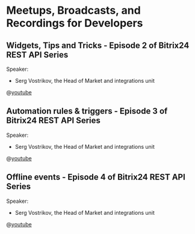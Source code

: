 # Meetups, Broadcasts, and Recordings for Developers

## Widgets, Tips and Tricks - Episode 2 of Bitrix24 REST API Series

Speaker:

- Serg Vostrikov, the Head of Market and integrations unit  

@[youtube](https://www.youtube.com/watch?v=AeuueGJ_5qg)

## Automation rules & triggers - Episode 3 of Bitrix24 REST API Series

Speaker:

- Serg Vostrikov, the Head of Market and integrations unit  

@[youtube](https://www.youtube.com/watch?v=vw2nVeXU4Pk&t=1s)

## Offline events - Episode 4 of Bitrix24 REST API Series

Speaker:

- Serg Vostrikov, the Head of Market and integrations unit  

@[youtube](https://www.youtube.com/watch?v=mlWlP6SwHTg)